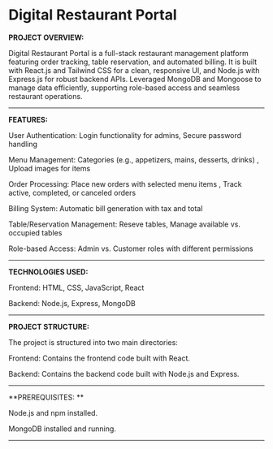 # Digital Restaurant Portal

**PROJECT OVERVIEW:**

Digital Restaurant Portal is a full-stack restaurant management platform featuring order tracking, table reservation, and automated billing. It is built with React.js and Tailwind CSS for a clean, responsive UI, and Node.js with Express.js for robust backend APIs. Leveraged MongoDB and Mongoose to manage data efficiently, supporting role-based access and seamless restaurant operations.
_____________________________________________________________________________________________________________________________________________________________________________________________________________________

**FEATURES:**

User Authentication: Login functionality for admins, Secure password handling

Menu Management: Categories (e.g., appetizers, mains, desserts, drinks) , Upload images for items

Order Processing: Place new orders with selected menu items , Track active, completed, or canceled orders

Billing System: Automatic bill generation with tax and total

Table/Reservation Management: Reseve tables, Manage available vs. occupied tables

Role-based Access: Admin vs. Customer roles with different permissions
_____________________________________________________________________________________________________________________________________________________________________________________________________________________

**TECHNOLOGIES USED:**

Frontend: HTML, CSS, JavaScript, React

Backend: Node.js, Express, MongoDB
_____________________________________________________________________________________________________________________________________________________________________________________________________________________

**PROJECT STRUCTURE:**

The project is structured into two main directories:

Frontend: Contains the frontend code built with React.

Backend: Contains the backend code built with Node.js and Express.
_____________________________________________________________________________________________________________________________________________________________________________________________________________________

**PREREQUISITES: **

Node.js and npm installed.

MongoDB installed and running.
_____________________________________________________________________________________________________________________________________________________________________________________________________________________
